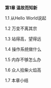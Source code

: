 **第1章 温故而知新**

1.1 从Hello World说起

1.2 万变不离其宗

1.3 站得高，望得远

1.4 操作系统做什么

1.5 内存不够怎么办

1.6 众人拾柴火焰高

1.7 本章小结